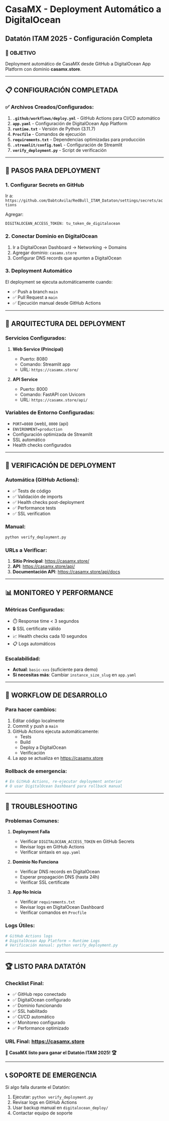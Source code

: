# CasaMX - Deployment Automático a DigitalOcean
## Datatón ITAM 2025 - Configuración Completa

### 🎯 OBJETIVO
Deployment automático de CasaMX desde GitHub a DigitalOcean App Platform con dominio **casamx.store**.

---

## 📋 CONFIGURACIÓN COMPLETADA

### ✅ Archivos Creados/Configurados:

1. **`.github/workflows/deploy.yml`** - GitHub Actions para CI/CD automático
2. **`app.yaml`** - Configuración de DigitalOcean App Platform
3. **`runtime.txt`** - Versión de Python (3.11.7)
4. **`Procfile`** - Comandos de ejecución
5. **`requirements.txt`** - Dependencias optimizadas para producción
6. **`.streamlit/config.toml`** - Configuración de Streamlit
7. **`verify_deployment.py`** - Script de verificación

---

## 🚀 PASOS PARA DEPLOYMENT

### 1. Configurar Secrets en GitHub

Ir a: `https://github.com/DabtcAvila/RedBull_ITAM_Dataton/settings/secrets/actions`

Agregar:
```
DIGITALOCEAN_ACCESS_TOKEN: tu_token_de_digitalocean
```

### 2. Conectar Dominio en DigitalOcean

1. Ir a DigitalOcean Dashboard → Networking → Domains
2. Agregar dominio: `casamx.store`
3. Configurar DNS records que apunten a DigitalOcean

### 3. Deployment Automático

El deployment se ejecuta automáticamente cuando:
- ✅ Push a branch `main`
- ✅ Pull Request a `main`
- ✅ Ejecución manual desde GitHub Actions

---

## 🔧 ARQUITECTURA DEL DEPLOYMENT

### Servicios Configurados:

1. **Web Service (Principal)**
   - Puerto: 8080
   - Comando: Streamlit app
   - URL: `https://casamx.store/`

2. **API Service**
   - Puerto: 8000
   - Comando: FastAPI con Uvicorn
   - URL: `https://casamx.store/api/`

### Variables de Entorno Configuradas:
- `PORT=8080` (web), `8000` (api)
- `ENVIRONMENT=production`
- Configuración optimizada de Streamlit
- SSL automático
- Health checks configurados

---

## 🏥 VERIFICACIÓN DE DEPLOYMENT

### Automática (GitHub Actions):
- ✅ Tests de código
- ✅ Validación de imports
- ✅ Health checks post-deployment
- ✅ Performance tests
- ✅ SSL verification

### Manual:
```bash
python verify_deployment.py
```

### URLs a Verificar:
1. **Sitio Principal**: https://casamx.store/
2. **API**: https://casamx.store/api/
3. **Documentación API**: https://casamx.store/api/docs

---

## 📊 MONITOREO Y PERFORMANCE

### Métricas Configuradas:
- ⏱️ Response time < 3 segundos
- 🔒 SSL certificate válido
- 📈 Health checks cada 10 segundos
- 📋 Logs automáticos

### Escalabilidad:
- **Actual**: `basic-xxs` (suficiente para demo)
- **Si necesitas más**: Cambiar `instance_size_slug` en `app.yaml`

---

## 🔄 WORKFLOW DE DESARROLLO

### Para hacer cambios:
1. Editar código localmente
2. Commit y push a `main`
3. GitHub Actions ejecuta automáticamente:
   - Tests
   - Build
   - Deploy a DigitalOcean
   - Verificación
4. La app se actualiza en https://casamx.store

### Rollback de emergencia:
```bash
# En GitHub Actions, re-ejecutar deployment anterior
# O usar DigitalOcean Dashboard para rollback manual
```

---

## 🚨 TROUBLESHOOTING

### Problemas Comunes:

1. **Deployment Falla**
   - Verificar `DIGITALOCEAN_ACCESS_TOKEN` en GitHub Secrets
   - Revisar logs en GitHub Actions
   - Verificar sintaxis en `app.yaml`

2. **Dominio No Funciona**
   - Verificar DNS records en DigitalOcean
   - Esperar propagación DNS (hasta 24h)
   - Verificar SSL certificate

3. **App No Inicia**
   - Verificar `requirements.txt`
   - Revisar logs en DigitalOcean Dashboard
   - Verificar comandos en `Procfile`

### Logs Útiles:
```bash
# GitHub Actions logs
# DigitalOcean App Platform → Runtime Logs
# Verificación manual: python verify_deployment.py
```

---

## 🏆 LISTO PARA DATATÓN

### Checklist Final:
- ✅ GitHub repo conectado
- ✅ DigitalOcean configurado
- ✅ Dominio funcionando
- ✅ SSL habilitado
- ✅ CI/CD automático
- ✅ Monitoreo configurado
- ✅ Performance optimizado

### URL Final: **https://casamx.store**

**🎉 CasaMX listo para ganar el Datatón ITAM 2025! 🏆**

---

## 📞 SOPORTE DE EMERGENCIA

Si algo falla durante el Datatón:
1. Ejecutar: `python verify_deployment.py`
2. Revisar logs en GitHub Actions
3. Usar backup manual en `digitalocean_deploy/`
4. Contactar equipo de soporte